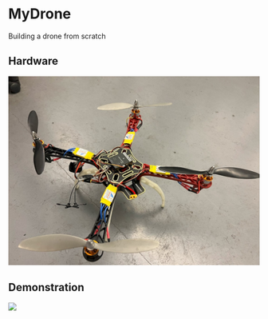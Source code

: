 # MyDrone
Building a drone from scratch

## Hardware
![](./Figures/drone.jpg)

## Demonstration
![](./Figures/drone_flight.gif)